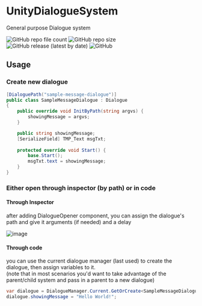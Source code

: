 # UnityDialogueSystem
General purpose Dialogue system  

![GitHub repo file count](https://img.shields.io/github/directory-file-count/somedeveloper00/UnityDialogueSystem)
![GitHub repo size](https://img.shields.io/github/repo-size/somedeveloper00/UnityDialogueSystem)
![GitHub release (latest by date)](https://img.shields.io/github/downloads/somedeveloper00/UnityDialogueSystem/release/total)
![GitHub](https://img.shields.io/github/license/somedeveloper00/UnityDialogueSystem)

## Usage
### Create new dialogue

```csharp
[DialoguePath("sample-message-dialogue")]
public class SampleMessageDialogue : Dialogue
{
    public override void InitByPath(string argvs) {
        showingMessage = argvs;
    }

    public string showingMessage;
    [SerializeField] TMP_Text msgTxt;
    
    protected override void Start() {
        base.Start();
        msgTxt.text = showingMessage;
    }
}
```

### Either open through inspector (by path) or in code

#### Through Inspector

after adding DialogueOpener component, you can assign the dialogue's path and give it arguments (if needed) and a delay

![image](https://user-images.githubusercontent.com/79690923/220678833-71178e9a-7314-4092-a3b9-2c2fb7b005cc.png)

#### Through code

you can use the current dialogue manager (last used) to create the dialogue, then assign variables to it.  
(note that in most scenarios you'd want to take advantage of the parent/child system and pass in a parent to a new dialogue)
```csharp
var dialogue = DialogueManager.Current.GetOrCreate<SampleMessageDialogue>(parent: null /*or assign a parent dialogue*/);
dialogue.showingMessage = "Hello World!";
```
